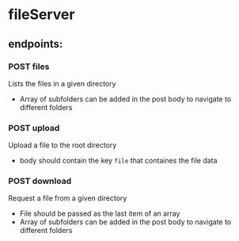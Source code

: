 # fileServer

## endpoints:

### POST files
Lists the files in a given directory
- Array of subfolders can be added in the post body to navigate to different folders

### POST upload
Upload a file to the root directory
- body should contain the key `file` that containes the file data

### POST download
Request a file from a given directory
- File should be passed as the last item of an array
- Array of subfolders can be added in the post body to navigate to different folders